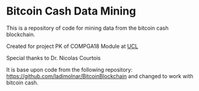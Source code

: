 # Bitcoin Cash Data Mining
This is a repository of code for mining data from the bitcoin cash blockchain.

Created for project PK of COMPGA18 Module at [UCL](https://ucl.ac.uk)

Special thanks to Dr. Nicolas Courtois 


It is base upon code from the following repository: https://github.com/ladimolnar/BitcoinBlockchain and changed to work with bitcoin cash.
